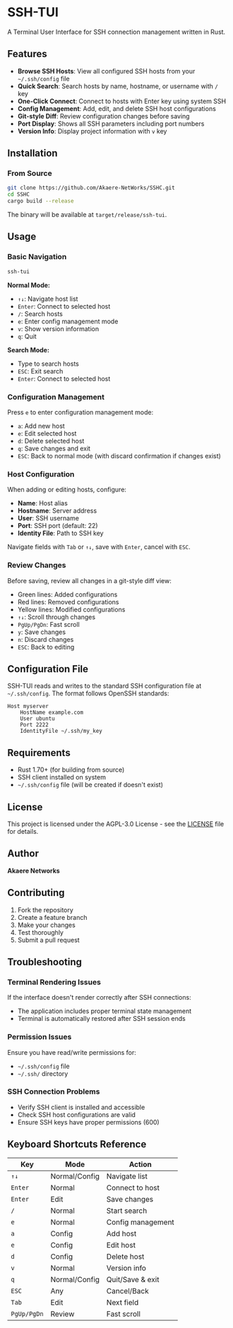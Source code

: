 # SSH-TUI

A Terminal User Interface for SSH connection management written in Rust.

## Features

- **Browse SSH Hosts**: View all configured SSH hosts from your `~/.ssh/config` file
- **Quick Search**: Search hosts by name, hostname, or username with `/` key
- **One-Click Connect**: Connect to hosts with Enter key using system SSH
- **Config Management**: Add, edit, and delete SSH host configurations
- **Git-style Diff**: Review configuration changes before saving
- **Port Display**: Shows all SSH parameters including port numbers
- **Version Info**: Display project information with `v` key

## Installation

### From Source

```bash
git clone https://github.com/Akaere-NetWorks/SSHC.git
cd SSHC
cargo build --release
```

The binary will be available at `target/release/ssh-tui`.

## Usage

### Basic Navigation

```bash
ssh-tui
```

**Normal Mode:**
- `↑↓`: Navigate host list
- `Enter`: Connect to selected host
- `/`: Search hosts
- `e`: Enter config management mode
- `v`: Show version information
- `q`: Quit

**Search Mode:**
- Type to search hosts
- `ESC`: Exit search
- `Enter`: Connect to selected host

### Configuration Management

Press `e` to enter configuration management mode:

- `a`: Add new host
- `e`: Edit selected host
- `d`: Delete selected host
- `q`: Save changes and exit
- `ESC`: Back to normal mode (with discard confirmation if changes exist)

### Host Configuration

When adding or editing hosts, configure:
- **Name**: Host alias
- **Hostname**: Server address
- **User**: SSH username
- **Port**: SSH port (default: 22)
- **Identity File**: Path to SSH key

Navigate fields with `Tab` or `↑↓`, save with `Enter`, cancel with `ESC`.

### Review Changes

Before saving, review all changes in a git-style diff view:
- Green lines: Added configurations
- Red lines: Removed configurations
- Yellow lines: Modified configurations
- `↑↓`: Scroll through changes
- `PgUp/PgDn`: Fast scroll
- `y`: Save changes
- `n`: Discard changes
- `ESC`: Back to editing

## Configuration File

SSH-TUI reads and writes to the standard SSH configuration file at `~/.ssh/config`. The format follows OpenSSH standards:

```
Host myserver
    HostName example.com
    User ubuntu
    Port 2222
    IdentityFile ~/.ssh/my_key
```

## Requirements

- Rust 1.70+ (for building from source)
- SSH client installed on system
- `~/.ssh/config` file (will be created if doesn't exist)

## License

This project is licensed under the AGPL-3.0 License - see the [LICENSE](LICENSE) file for details.

## Author

**Akaere Networks**

## Contributing

1. Fork the repository
2. Create a feature branch
3. Make your changes
4. Test thoroughly
5. Submit a pull request

## Troubleshooting

### Terminal Rendering Issues

If the interface doesn't render correctly after SSH connections:
- The application includes proper terminal state management
- Terminal is automatically restored after SSH session ends

### Permission Issues

Ensure you have read/write permissions for:
- `~/.ssh/config` file
- `~/.ssh/` directory

### SSH Connection Problems

- Verify SSH client is installed and accessible
- Check SSH host configurations are valid
- Ensure SSH keys have proper permissions (600)

## Keyboard Shortcuts Reference

| Key | Mode | Action |
|-----|------|--------|
| `↑↓` | Normal/Config | Navigate list |
| `Enter` | Normal | Connect to host |
| `Enter` | Edit | Save changes |
| `/` | Normal | Start search |
| `e` | Normal | Config management |
| `a` | Config | Add host |
| `e` | Config | Edit host |
| `d` | Config | Delete host |
| `v` | Normal | Version info |
| `q` | Normal/Config | Quit/Save & exit |
| `ESC` | Any | Cancel/Back |
| `Tab` | Edit | Next field |
| `PgUp/PgDn` | Review | Fast scroll |